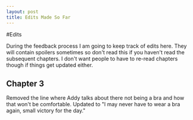 ```yaml
---
layout: post
title: Edits Made So Far
---
```

#Edits 

During the feedback process I am going to keep track of edits here. They will contain spoilers sometimes so don't read this if you haven't read the subsequent chapters. I don't want people to have to re-read chapters though if things get updated either.

## Chapter 3
Removed the line where Addy talks about there not being a bra and how that won't be comfortable. Updated to "I may never have to wear a bra again, small victory for the day."




